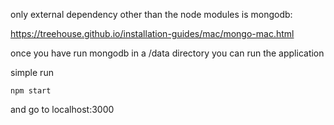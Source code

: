 only external dependency other than the node modules is mongodb:

https://treehouse.github.io/installation-guides/mac/mongo-mac.html


once you have run mongodb in a /data directory you can run the application

simple run

` npm start `

and go to localhost:3000

